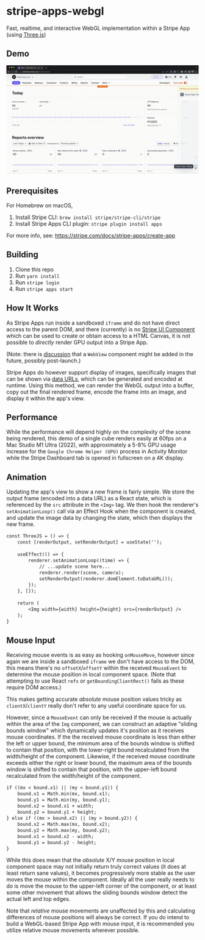 # stripe-apps-webgl

Fast, realtime, and interactive WebGL implementation within a Stripe App (using [Three.js](https://github.com/mrdoob/three.js/))

## Demo

![Demo](stripe-webgl-demo.gif)

## Prerequisites

For Homebrew on macOS,

1. Install Stripe CLI: `brew install stripe/stripe-cli/stripe`
2. Install Stripe Apps CLI plugin: `stripe plugin install apps`

For more info, see: https://stripe.com/docs/stripe-apps/create-app

## Building

1. Clone this repo
2. Run `yarn install`
3. Run `stripe login`
4. Run `stripe apps start`

## How It Works

As Stripe Apps run inside a sandboxed `iframe` and do not have direct access to the parent DOM, and there (currently) is no [Stripe UI Component](https://stripe.com/docs/stripe-apps/components) which can be used to create or obtain access to a HTML Canvas, it is not possible to *directly* render GPU output into a Stripe App.

(Note: there is [discussion](https://github.com/stripe/stripe-apps/issues/192#issuecomment-1126359398) that a `WebView` component might be added in the future, possibly post-launch.)

Stripe Apps do however support display of images, specifically images that can be shown via [data URLs](https://stripe.com/docs/stripe-apps/components/img#data-urls), which can be generated and encoded at runtime.  Using this method, we can render the WebGL output into a buffer, copy out the final rendered frame, encode the frame into an image, and display it within the app's view.

## Performance

While the performance will depend highly on the complexity of the scene being rendered, this demo of a single cube renders easily at 60fps on a Mac Studio M1 Ultra (2022), with approximately a 5-8% GPU usage increase for the `Google Chrome Helper (GPU)` process in Activity Monitor while the Stripe Dashboard tab is opened in fullscreen on a 4K display.

## Animation

Updating the app's view to show a new frame is fairly simple.  We store the output frame (encoded into a data URL) as a React state, which is referenced by the `src` attribute in the `<Img>` tag.  We then hook the renderer's `setAnimationLoop()` call via an Effect Hook when the component is created, and update the image data by changing the state, which then displays the new frame.

```
const ThreeJS = () => {
	const [renderOutput, setRenderOutput] = useState('');

	useEffect(() => {
		renderer.setAnimationLoop((time) => {
			// ...update scene here...
			renderer.render(scene, camera);
			setRenderOutput(renderer.domElement.toDataURL());
		});
	}, []);

	return (
		<Img width={width} height={height} src={renderOutput} />
	);
}
```

## Mouse Input

Receiving mouse events is as easy as hooking `onMouseMove`, however since again we are inside a sandboxed `iframe` we don't have access to the DOM, this means there's no `offsetX`/`offsetY` within the received `MouseEvent` to determine the mouse position in local component space.  (Note that attempting to use React `refs` or `getBoundingClientRect()` fails as these require DOM access.)

This makes getting accurate _absolute_ mouse position values tricky as `clientX`/`clientY` really don't refer to any useful coordinate space for us.

However, since a `MouseEvent` can only be received if the mouse is actually within the area of the `Img` component, we can construct an adaptive "sliding bounds window" which dynamically updates it's position as it receives mouse coordinates.  If the the received mouse coordinate is less than either the left or upper bound, the minimum area of the bounds window is shifted to contain that position, with the lower-right bound recalculated from the width/height of the component.  Likewise, if the received mouse coordinate exceeds either the right or lower bound, the maximum area of the bounds window is shifted to contain that position, with the upper-left bound recalculated from the width/height of the component.

```
if ((mx < bound.x1) || (my < bound.y1)) {
	bound.x1 = Math.min(mx, bound.x1);
	bound.y1 = Math.min(my, bound.y1);
	bound.x2 = bound.x1 + width;
	bound.y2 = bound.y1 + height;
} else if ((mx > bound.x2) || (my > bound.y2)) {
	bound.x2 = Math.max(mx, bound.x2);
	bound.y2 = Math.max(my, bound.y2);
	bound.x1 = bound.x2 - width;
	bound.y1 = bound.y2 - height;
}
```

While this does mean that the _absolute_ X/Y mouse position in local component space may not initially return truly correct values (it does at least return sane values), it becomes progressively more stable as the user moves the mouse within the component.  Ideally all the user really needs to do is move the mouse to the upper-left corner of the component, or at least some other movement that allows the sliding bounds window detect the actual left and top edges.

Note that _relative_ mouse movements are unaffected by this and calculating differences of mouse positions will always be correct.  If you do intend to build a WebGL-based Stripe App with mouse input, it is recommended you utilize relative mouse movements wherever possible.
